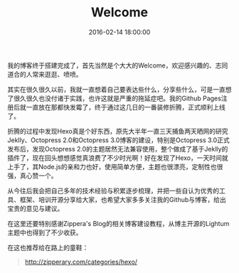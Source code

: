 ﻿---
title: Welcome
date: 2016-02-14 18:00:00
updated: 2016-02-14 18:00:00
tags:
categories:
---
我的博客终于搭建完成了，首先当然是个大大的Welcome，欢迎感兴趣的、志同道合的人常来逛逛、喷喷。

其实在很久很久以前，我就一直想着自己要表达些什么，分享些什么，可是一直想了很久很久也没付诸于实践，也许这就是严重的拖延症吧。我的Github Pages注册后就一直放在那都快发霉了，终于通过这几日的一番装修折腾，正式顺利上线了。

折腾的过程中发现Hexo真是个好东西，原先大半年一直三天捕鱼两天晒网的研究Jeklly、Octopress 2.0和Octopress 3.0博客的建设，特别是Octopress 3.0正式发布后，发现Octopress 2.0的主题居然无法兼容使用，整个做成了基于Jeklly的插件了，现在回头想想感觉真浪费了不少时光啊！好在发现了Hexo，一天时间就上手了，其Node.js的亲和力也好，使用简单方便，主题也很漂亮，定制性也很强，真心赞一个。

从今往后我会把自己多年的技术经验与积累逐步梳理，并把一些自认为优秀的工具、框架、培训开源分享给大家，也希望大家多多关注我的Github与博客，给出宝贵的意见与建议。

在这里还要特别感谢Zippera's Blog的相关博客建设教程，从博主开源的Lightum主题中也得到了不少收获。

在这也推荐给在路上的童鞋：
>http://zipperary.com/categories/hexo/